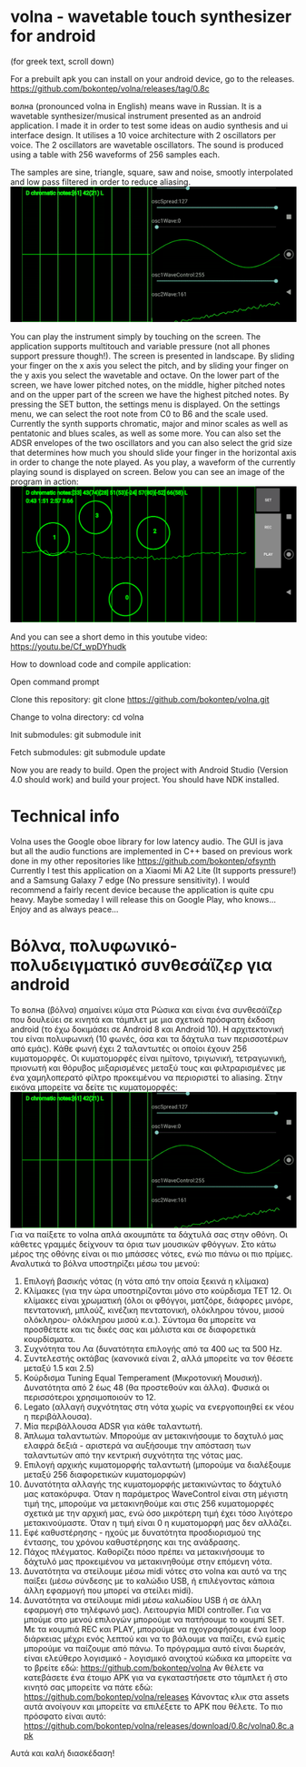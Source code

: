 # volna - wavetable touch synthesizer for android

(for greek text, scroll down)

For a prebuilt apk you can install on your android device, go to the releases.
https://github.com/bokontep/volna/releases/tag/0.8c

волна (pronounced volna in English) means wave in Russian. It is a wavetable synthesizer/musical instrument presented as an android application. I made it in order to test some ideas on audio synthesis and ui interface design.
It utilises a 10 voice architecture with 2 oscillators per voice. The 2 oscillators are wavetable oscillators. The sound is produced using a table with 256 waveforms of 256 samples each.

The samples are sine, triangle, square, saw and noise, smootly interpolated and low pass filtered in order to reduce aliasing.
![Image of volna wavetables](./images/volnawavetable.gif?raw=true)

You can play the instrument simply by touching on the screen. The application supports multitouch and variable pressure (not all phones support pressure though!). The screen is presented
in landscape. By sliding your finger on the x axis you select the pitch, and by sliding your finger on the y axis you select the wavetable and octave. On the lower part of the screen,
we have lower pitched notes, on the middle, higher pitched notes and on the upper part of the screen we have the highest pitched notes. By pressing the SET button, the settings menu is displayed.  On the settings menu, we can select the root note from C0 to B6 and the scale used.
Currently the synth supports chromatic, major and minor scales as well as pentatonic and blues scales, as well as some more. You can also set the ADSR envelopes of the two oscillators and you can also select
the grid size that determines how much you should slide your finger in the horizontal axis in order to change the note played.
As you play, a waveform of the currently playing sound is displayed on screen.
Below you can see an image of the program in action:
![Image of volna program in action](./images/volna0.8c.png?raw=true)

And you can see a short demo in this youtube video:
https://youtu.be/Cf_wpDYhudk

How to download code and compile application:

Open command prompt

Clone this repository: git clone https://github.com/bokontep/volna.git

Change to volna directory: cd volna

Init submodules: git submodule init

Fetch submodules: git submodule update

Now you are ready to build. Open the project with Android Studio (Version 4.0 should work) and build your project. You should have NDK installed.

# Technical info
Volna uses the Google oboe library for low latency audio. The GUI is java but all the audio functions are implemented in C++ based on previous work done in my other repositories like
https://github.com/bokontep/ofsynth
Currently I test this application on a Xiaomi Mi A2 Lite (It supports pressure!) and a Samsung Galaxy 7 edge (No pressure sensitivity). I would recommend a fairly recent device because the application is quite cpu heavy.
Maybe someday I will release this on Google Play, who knows...
Enjoy and as always peace...


# Βόλνα, πολυφωνικό-πολυδειγματικό συνθεσάϊζερ για android

Το волна (βόλνα) σημαίνει κύμα στα Ρώσικα και είναι ένα συνθεσάϊζερ που δουλεύει σε κινητά και τάμπλετ με μια σχετικά πρόσφατη έκδοση android (το έχω δοκιμάσει σε Android 8 και Android 10). Η αρχιτεκτονική του είναι πολυφωνική (10 φωνές, όσα και τα δάχτυλα των περισσοτέρων από εμάς). Κάθε φωνή έχει 2 ταλαντωτές οι οποίοι έχουν 256 κυματομορφές. Οι κυματομορφές είναι ημίτονο, τριγωνική, τετραγωνική, πριονωτή και θόρυβος μιξαρισμένες μεταξύ τους και φιλτραρισμένες με ένα χαμηλοπερατό φίλτρο προκειμένου να περιοριστεί το aliasing. Στην εικόνα μπορείτε να δείτε τις κυματομορφές:
![Image of volna wavetables](./images/volnawavetable.gif?raw=true)
Για να παίξετε το volna απλά ακουμπάτε τα δάχτυλά σας στην οθόνη. Οι κάθετες γραμμές δείχνουν τα όρια των μουσικών φθόγγων. Στο κάτω μέρος της οθόνης είναι οι πιο μπάσσες νότες, ενώ πιο πάνω οι πιο πρίμες. Αναλυτικά το βόλνα υποστηρίζει μέσω του μενού:
1. Επιλογή βασικής νότας (η νότα από την οποία ξεκινά η κλίμακα)
2. Κλίμακες (για την ώρα υποστηρίζονται μόνο στο κούρδισμα TET 12. Οι κλίμακες είναι χρωματική (όλοι οι φθόγγοι, ματζόρε, διάφορες μινόρε, πεντατονική, μπλούζ, κινέζικη πεντατονική, ολόκληρου τόνου, μισού ολόκληρου- ολόκληρου μισού κ.α.). Σύντομα θα μπορείτε να προσθέτετε και τις δικές σας και μάλιστα και σε διαφορετικά κουρδίσματα.
3. Συχνότητα του Λα (δυνατότητα επιλογής από τα 400 ως τα 500 Hz.
4. Συντελεστής οκτάβας (κανονικά είναι 2, αλλά μπορείτε να τον θέσετε μεταξύ 1.5 και 2.5)
5. Κούρδισμα Tuning Equal Temperament (Μικροτονική Μουσική). Δυνατότητα από 2 έως 48 (θα προστεθούν και άλλα). Φυσικά οι περισσότεροι χρησιμοποιούν το 12.
6. Legato (αλλαγή συχνότητας στη νότα χωρίς να ενεργοποιηθεί εκ νέου η περιβάλλουσα).
7. Μία περιβάλλουσα ADSR για κάθε ταλαντωτή.
8. Άπλωμα ταλαντωτών. Μπορούμε αν μετακινήσουμε το δαχτυλό μας ελαφρά δεξιά - αριστερά να αυξήσουμε την απόσταση των ταλαντωτών από την κεντρική συχνότητα της νότας μας.
9. Επιλογή αρχικής κυματομορφής ταλαντωτή (μπορούμε να διαλέξουμε μεταξύ 256 διαφορετικών κυματομορφών)
10. Δυνατότητα αλλαγής της κυματομορφής μετακινώντας το δάχτυλό μας κατακόρυφα. Όταν η παράμετρος WaveControl είναι στη μέγιστη τιμή της, μπορούμε να μετακινηθούμε και στις 256 κυματομορφές σχετικά με την αρχική μας, ενώ όσο μικρότερη τιμή έχει τόσο λιγότερο μετακινούμαστε. Όταν η τιμή είναι 0 η κυματομορφή μας δεν αλλάζει.
11. Εφέ καθυστέρησης - ηχούς με δυνατότητα προσδιορισμού της έντασης, του χρόνου καθυστέρησης και της ανάδρασης.
12. Πάχος πλέγματος. Καθορίζει πόσο πρέπει να μετακινήσουμε το δάχτυλό μας προκειμένου να μετακινηθούμε στην επόμενη νότα.
13. Δυνατότητα να στείλουμε μέσω midi νότες στο volna και αυτό να της παίξει (μέσω σύνδεσης με το καλώδιο USB, ή επιλέγοντας κάποια άλλη εφαρμογή που μπορεί να στείλει midi).
14. Δυνατότητα να στείλουμε midi μέσω καλωδίου USB ή σε άλλη εφαρμογή στο τηλέφωνό μας). Λειτουργία MIDI controller.
Για να μπούμε στο μενού επιλογών μπορούμε να πατήσουμε το κουμπί SET.
Με τα κουμπιά REC και PLAY, μπορούμε να ηχογραφήσουμε ένα loop διάρκειας μέχρι ενός λεπτού και να το βάλουμε να παίζει, ενώ εμείς μπορούμε να παίζουμε από πάνω.
Το πρόγραμμα αυτό είναι δωρεάν, είναι ελεύθερο λογισμικό - λογισμικό ανοιχτού κώδικα κα μπορείτε να το βρείτε εδώ:
https://github.com/bokontep/volna
Αν θέλετε να κατεβάσετε ένα έτοιμο APK για να εγκαταστήσετε στο τάμπλετ ή στο κινητό σας μπορείτε να πάτε εδώ:
https://github.com/bokontep/volna/releases
Κάνοντας κλικ στα assets αυτά ανοίγουν και μπορείτε να επιλέξετε το APK που θέλετε. Το πιο πρόσφατο είναι αυτό:
https://github.com/bokontep/volna/releases/download/0.8c/volna0.8c.apk

Αυτά και καλή διασκέδαση!
